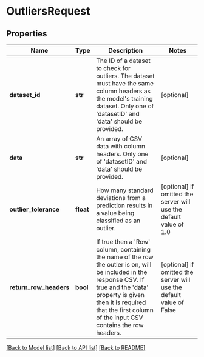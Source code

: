 # OutliersRequest


## Properties
Name | Type | Description | Notes
------------ | ------------- | ------------- | -------------
**dataset_id** | **str** | The ID of a dataset to check for outliers.  The dataset must have the same column headers as the model&#39;s training dataset.  Only one of &#39;datasetID&#39; and &#39;data&#39; should be provided. | [optional] 
**data** | **str** | An array of CSV data with column headers.  Only one of &#39;datasetID&#39; and &#39;data&#39; should be provided. | [optional] 
**outlier_tolerance** | **float** | How many standard deviations from a prediction results in a value being classified as an outlier. | [optional]  if omitted the server will use the default value of 1.0
**return_row_headers** | **bool** | If true then a &#39;Row&#39; column, containing the name of the row the outier is on, will be included in the response CSV.  If true and the &#39;data&#39; property is given then it is required that the first column of the input CSV contains the row headers. | [optional]  if omitted the server will use the default value of False

[[Back to Model list]](../README.md#documentation-for-models) [[Back to API list]](../README.md#documentation-for-api-endpoints) [[Back to README]](../README.md)



